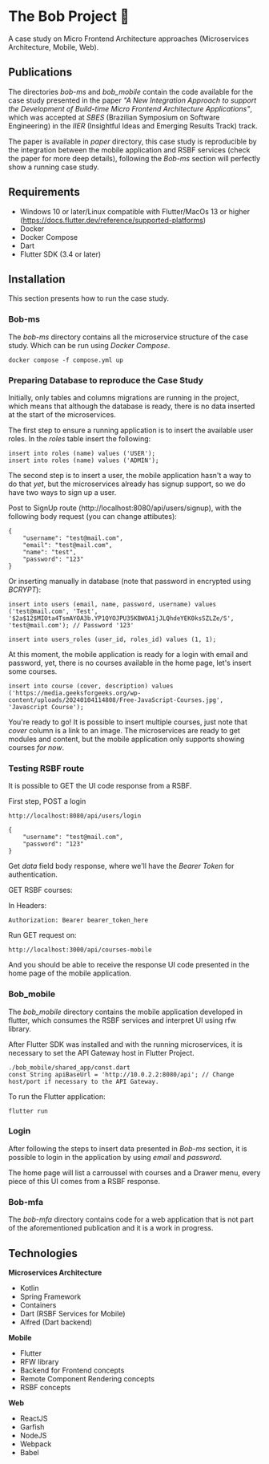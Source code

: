 # The Bob Project 🐢

A case study on Micro Frontend Architecture approaches (Microservices Architecture, Mobile, Web).

## Publications

The directories *bob-ms* and *bob_mobile* contain the code available for the case study presented in the paper *"A New Integration Approach to support the Development of Build-time Micro Frontend Architecture Applications"*, which was accepted at *SBES* (Brazilian Symposium on Software Engineering) in the *IIER* (Insightful Ideas and Emerging Results Track) track.

The paper is available in *paper* directory, this case study is reproducible by the integration between the mobile application and RSBF services (check the paper for more deep details), following the *Bob-ms* section will perfectly show a running case study.

## Requirements

- Windows 10 or later/Linux compatible with Flutter/MacOs 13 or higher (https://docs.flutter.dev/reference/supported-platforms)
- Docker
- Docker Compose
- Dart
- Flutter SDK (3.4 or later)

## Installation

This section presents how to run the case study.

### Bob-ms

The *bob-ms* directory contains all the microservice structure of the case study. Which can be run using *Docker Compose*.

    docker compose -f compose.yml up

### Preparing Database to reproduce the Case Study

Initially, only tables and columns migrations are running in the project, which means that although the database is ready, there is no data inserted at the start of the microservices.

The first step to ensure a running application is to insert the available user roles. In the *roles* table insert the following:

    insert into roles (name) values ('USER');
    insert into roles (name) values ('ADMIN');

The second step is to insert a user, the mobile application hasn't a way to do that *yet*, but the microservices already has signup support, so we do have two ways to sign up a user.

Post to SignUp route (http://localhost:8080/api/users/signup), with the following body request (you can change attibutes):

    {
    	"username": "test@mail.com",
    	"email": "test@mail.com",
    	"name": "test",
    	"password": "123"
    }

Or inserting manually in database (note that password in encrypted using *BCRYPT*):

    insert into users (email, name, password, username) values ('test@mail.com', 'Test', '$2a$12$MIOta4TsmAYOA3b.YP1QYOJPU35KBWOA1jJLQhdeYEK0ksSZLZe/S', 'test@mail.com'); // Password '123'

    insert into users_roles (user_id, roles_id) values (1, 1);

At this moment, the mobile application is ready for a login with email and password, yet, there is no courses available in the home page, let's insert some courses.

    insert into course (cover, description) values ('https://media.geeksforgeeks.org/wp-content/uploads/20240104114808/Free-JavaScript-Courses.jpg', 'Javascript Course');

You're ready to go! It is possible to insert multiple courses, just note that *cover* column is a link to an image. The microservices are ready to get modules and content, but the mobile application only supports showing courses *for now*.

### Testing RSBF route

It is possible to GET the UI code response from a RSBF.

First step, POST a login

    http://localhost:8080/api/users/login

    {
	    "username": "test@mail.com",
	    "password": "123"
    }

Get *data* field body response, where we'll have the *Bearer Token* for authentication.

GET RSBF courses:

In Headers:
    
    Authorization: Bearer bearer_token_here

Run GET request on:

    http://localhost:3000/api/courses-mobile

And you should be able to receive the response UI code presented in the home page of the mobile application.

### Bob_mobile

The *bob_mobile* directory contains the mobile application developed in flutter, which consumes the RSBF services and interpret UI using rfw library.

After Flutter SDK was installed and with the running microservices, it is necessary to set the API Gateway host in Flutter Project.

    ./bob_mobile/shared_app/const.dart
    const String apiBaseUrl = 'http://10.0.2.2:8080/api'; // Change host/port if necessary to the API Gateway.

To run the Flutter application:

    flutter run

### Login

After following the steps to insert data presented in *Bob-ms* section, it is possible to login in the application by using *email* and *password*.

The home page will list a carroussel with courses and a Drawer menu, every piece of this UI comes from a RSBF response.

### Bob-mfa

The *bob-mfa* directory contains code for a web application that is not part of the aforementioned publication and it is a work in progress.

## Technologies
**Microservices Architecture**
- Kotlin
- Spring Framework
- Containers
- Dart (RSBF Services for Mobile)
- Alfred (Dart backend)

**Mobile**
- Flutter
- RFW library
- Backend for Frontend concepts
- Remote Component Rendering concepts
- RSBF concepts

**Web**
- ReactJS
- Garfish
- NodeJS
- Webpack
- Babel
